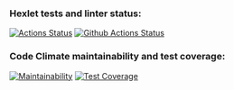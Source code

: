 ### Hexlet tests and linter status:
[![Actions Status](https://github.com/sva24/python-project-50/actions/workflows/hexlet-check.yml/badge.svg)](https://github.com/sva24/python-project-50/actions)
[![Github Actions Status](https://github.com/sva24/python-project-50/workflows/Python%20CI/badge.svg)](https://github.com/hexlet-boilerplates//sva24/python-project-50)
### Code Climate maintainability and test coverage:
[![Maintainability](https://api.codeclimate.com/v1/badges/020fc5d7072cab8e21cf/maintainability)](https://codeclimate.com/github/sva24/python-project-50/maintainability)
[![Test Coverage](https://api.codeclimate.com/v1/badges/020fc5d7072cab8e21cf/test_coverage)](https://codeclimate.com/github/sva24/python-project-50/test_coverage)
